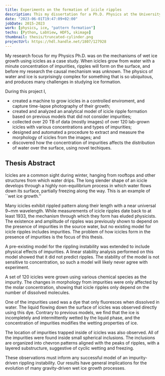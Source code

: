 ```yaml
---
title: Experiments on the formation of icicle ripples
description: This my dissertation for a Ph.D. Physics at the University of Toronto
date: "2023-06-01T19:47:09+02:00"
jobDate: 2015-2023
work: [physics, ice, "pattern formation"]
techs: [Python, LabView, HDF5, skimage]
thumbnail: thesis/truncated-cylinder.png
projectUrl: https://hdl.handle.net/1807/127928
---
```


<!-- TODO new thumbnail image, which captures more of the research
    - water distribution
    - brine inclusions
    - crystal structure
    - plot of morphology
    -->

My research focus for my Physics Ph.D. was on the mechanisms of wet ice growth
using icicles as a case study. When icicles grow from water with a minute
concentration of impurities, ripples will form on the surface, and before my
research the causal mechanism was unknown.
The physics of water and ice is surprisingly complex for something that is so
ubiquitous, and produces many challenges in studying ice formation.

During this project I,
- created a machine to grow icicles in a controlled enviroment, and capture
  time-lapse photography of their growth;
- created and analyzed an analytical model of icicle ripple formation based on
  previous models that did not consider impurities;
- collected over 20 TB of data (mostly images) of over 120 lab-grown icicles
  with various concentrations and types of impurities;
- designed and automated a procedure to extract and measure the morphology of
  icicles from the images; and
- discovered how the concentration of impurities affects the distribution of
  water over the surface, using novel techiques.

## Thesis Abstract

Icicles are a common sight during winter, hanging from rooftops
and other structures from which water drips.
The long slender shape of an icicle develops through a highly
non-equilibrium process in which water flows down its surface,
partially freezing along the way. This is an example of ``wet ice growth.''

Many icicles exhibit rippled pattern along their length with a
near universal 9~mm wavelength. 
While measurements of icicle ripples date back to at least 1933, the
mechanism through which they form has eluded physicists.
The existence and amplitude of ripples was previously shown to depend on the
presence of impurities in the source water, 
but no existing model for icicle ripples includes impurities.
The problem of how icicles form in the presence of impurities
is the focus of this thesis.

A pre-existing model for the rippling instability was extended to include
physical effects of impurities. A linear stability analysis performed on
this model showed that it did not predict ripples. The stability of the
model is not sensitive to concentration, so 
such a model will likely never agree with experiment.

A set of 120 icicles were grown using various chemical species as the
impurity. The changes in morphology from impurities were only affected by
the molar concentration, showing that icicle ripples only depend on the
number of dissolved molecules.

One of the impurities used was a dye that only fluoresces when
dissolved in water. The liquid flowing down the surface of icicles was
observed directly using this dye. Contrary to previous models, we find that
the ice is incompletely and intermittently wetted by the liquid phase, 
and the concentration of impurities modifies the wetting properties of ice.

The location of impurities trapped inside of icicles was also observed. All
of the impurities were found inside small spherical inclusions.
The inclusions are organized into chevron patterns aligned with the peaks of
ripples, with a layered substructure, suggestive of cyclic wetting and
freezing.  

These observations must inform any successful model of an impurity-driven
rippling instability. Our results have general implications for the
evolution of many gravity-driven wet ice growth processes.
